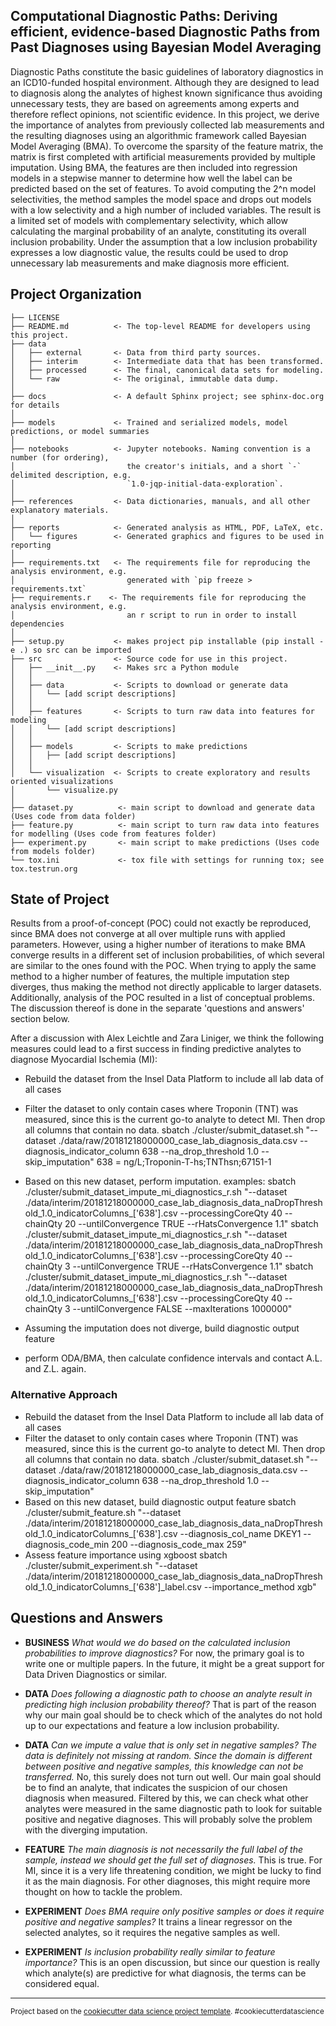 Computational Diagnostic Paths: Deriving efficient, evidence-based Diagnostic Paths from Past Diagnoses using Bayesian Model Averaging
------------

Diagnostic Paths constitute the basic guidelines of laboratory diagnostics in an ICD10-funded hospital environment. Although they are designed to lead to diagnosis along the analytes of highest known significance thus avoiding unnecessary tests, they are based on agreements among experts and therefore reflect opinions, not scientific evidence. In this project, we derive the importance of analytes from previously collected lab measurements and the resulting diagnoses using an algorithmic framework called Bayesian Model Averaging (BMA). To overcome the sparsity of the feature matrix,  the matrix is first completed with artificial measurements provided by multiple imputation. Using BMA, the features are then included into regression models in a stepwise manner to determine how well the label can be predicted based on the set of features. To avoid computing the 2^n model selectivities, the method samples the model space and drops out models with a low selectivity and a high number of included variables. The result is a limited set of models with complementary selectivity, which allow calculating the marginal probability of an analyte, constituting its overall inclusion probability. Under the assumption that a low inclusion probability expresses a low diagnostic value, the results could be used to drop unnecessary lab measurements and make diagnosis more efficient.

Project Organization
------------

    ├── LICENSE
    ├── README.md          <- The top-level README for developers using this project.
    ├── data
    │   ├── external       <- Data from third party sources.
    │   ├── interim        <- Intermediate data that has been transformed.
    │   ├── processed      <- The final, canonical data sets for modeling.
    │   └── raw            <- The original, immutable data dump.
    │
    ├── docs               <- A default Sphinx project; see sphinx-doc.org for details
    │
    ├── models             <- Trained and serialized models, model predictions, or model summaries
    │
    ├── notebooks          <- Jupyter notebooks. Naming convention is a number (for ordering),
    │                         the creator's initials, and a short `-` delimited description, e.g.
    │                         `1.0-jqp-initial-data-exploration`.
    │
    ├── references         <- Data dictionaries, manuals, and all other explanatory materials.
    │
    ├── reports            <- Generated analysis as HTML, PDF, LaTeX, etc.
    │   └── figures        <- Generated graphics and figures to be used in reporting
    │
    ├── requirements.txt   <- The requirements file for reproducing the analysis environment, e.g.
    │                         generated with `pip freeze > requirements.txt`
    ├── requirements.r    <- The requirements file for reproducing the analysis environment, e.g.
    │                         an r script to run in order to install dependencies
    │
    ├── setup.py           <- makes project pip installable (pip install -e .) so src can be imported
    ├── src                <- Source code for use in this project.
    │   ├── __init__.py    <- Makes src a Python module
    │   │
    │   ├── data           <- Scripts to download or generate data
    │   │   └── [add script descriptions]
    │   │
    │   ├── features       <- Scripts to turn raw data into features for modeling
    │   │   └── [add script descriptions]
    │   │
    │   ├── models         <- Scripts to make predictions
    │   │   ├── [add script descriptions]
    │   │
    │   └── visualization  <- Scripts to create exploratory and results oriented visualizations
    │       └── visualize.py
    │
    ├── dataset.py          <- main script to download and generate data (Uses code from data folder)
    ├── feature.py          <- main script to turn raw data into features for modelling (Uses code from features folder)
    ├── experiment.py       <- main script to make predictions (Uses code from models folder)
    └── tox.ini             <- tox file with settings for running tox; see tox.testrun.org


## State of Project

Results from a proof-of-concept (POC) could not exactly be reproduced, since BMA does not converge at all over multiple runs with applied parameters. However, using a higher number of iterations to make BMA converge results in a different set of inclusion probabilities, of which several are similar to the ones found with the POC. When trying to apply the same method to a higher number of features, the multiple imputation step diverges, thus making the method not directly applicable to larger datasets. Additionally, analysis of the POC resulted in a list of conceptual problems. The discussion thereof is done in the separate 'questions and answers' section below.

After a discussion with Alex Leichtle and Zara Liniger, we think the following measures could lead to a first success in finding predictive analytes to diagnose Myocardial Ischemia (MI):
* Rebuild the dataset from the Insel Data Platform to include all lab data of all cases
* Filter the dataset to only contain cases where Troponin (TNT) was measured, since this is the current go-to analyte to detect MI. Then drop all columns that contain no data.
     sbatch ./cluster/submit_dataset.sh "--dataset ./data/raw/20181218000000_case_lab_diagnosis_data.csv --diagnosis_indicator_column 638 --na_drop_threshold 1.0 --skip_imputation"
     638 = ng/L;Troponin-T-hs;TNThsn;67151-1
* Based on this new dataset, perform imputation.
	examples:
     sbatch ./cluster/submit_dataset_impute_mi_diagnostics_r.sh "--dataset ./data/interim/20181218000000_case_lab_diagnosis_data_naDropThreshold_1.0_indicatorColumns_['638'].csv --processingCoreQty 40 --chainQty 20 --untilConvergence TRUE --rHatsConvergence 1.1"
     sbatch ./cluster/submit_dataset_impute_mi_diagnostics_r.sh "--dataset ./data/interim/20181218000000_case_lab_diagnosis_data_naDropThreshold_1.0_indicatorColumns_['638'].csv --processingCoreQty 40 --chainQty 3 --untilConvergence TRUE --rHatsConvergence 1.1"
     sbatch ./cluster/submit_dataset_impute_mi_diagnostics_r.sh "--dataset ./data/interim/20181218000000_case_lab_diagnosis_data_naDropThreshold_1.0_indicatorColumns_['638'].csv --processingCoreQty 40 --chainQty 3 --untilConvergence FALSE --maxIterations 1000000"
* Assuming the imputation does not diverge, build diagnostic output feature

* perform ODA/BMA, then calculate confidence intervals and contact A.L. and Z.L. again.


### Alternative Approach
* Rebuild the dataset from the Insel Data Platform to include all lab data of all cases
* Filter the dataset to only contain cases where Troponin (TNT) was measured, since this is the current go-to analyte to detect MI. Then drop all columns that contain no data.
     sbatch ./cluster/submit_dataset.sh "--dataset ./data/raw/20181218000000_case_lab_diagnosis_data.csv --diagnosis_indicator_column 638 --na_drop_threshold 1.0 --skip_imputation"
* Based on this new dataset, build diagnostic output feature
	 sbatch ./cluster/submit_feature.sh "--dataset ./data/interim/20181218000000_case_lab_diagnosis_data_naDropThreshold_1.0_indicatorColumns_['638'].csv --diagnosis_col_name DKEY1 --diagnosis_code_min 200 --diagnosis_code_max 259"
* Assess feature importance using xgboost
	 sbatch ./cluster/submit_experiment.sh "--dataset ./data/interim/20181218000000_case_lab_diagnosis_data_naDropThreshold_1.0_indicatorColumns_['638']_label.csv --importance_method xgb"
	 
## Questions and Answers

* **BUSINESS** _What would we do based on the calculated inclusion probabilities to improve diagnostics?_
For now, the primary goal is to write one or multiple papers. In the future, it might be a great support for Data Driven Diagnostics or similar.

* **DATA** _Does following a diagnostic path to choose an analyte result in predicting high inclusion probability thereof?_
That is part of the reason why our main goal should be to check which of the analytes do not hold up to our expectations and feature a low inclusion probability.

* **DATA** _Can we impute a value that is only set in negative samples? The data is definitely not missing at random. Since the domain is different between positive and negative samples, this knowledge can not be transferred._
No, this surely does not turn out well. Our main goal should be to find an analyte, that indicates the suspicion of our chosen diagnosis when measured. Filtered by this, we can check what other analytes were measured in the same diagnostic path to look for suitable positive and negative diagnoses. This will probably solve the problem with the diverging imputation.

* **FEATURE** _The main diagnosis is not necessarily the full label of the sample, instead we should get the full set of diagnoses._
This is true. For MI, since it is a very life threatening condition, we might be lucky to find it as the main diagnosis. For other diagnoses, this might require more thought on how to tackle the problem.

* **EXPERIMENT** _Does BMA require only positive samples or does it require positive and negative samples?_
It trains a linear regressor on the selected analytes, so it requires the negative samples as well.

* **EXPERIMENT** _Is inclusion probability really similar to feature importance?_
This is an open discussion, but since our question is really which analyte(s) are predictive for what diagnosis, the terms can be considered equal.

--------

<p><small>Project based on the <a target="_blank" href="https://drivendata.github.io/cookiecutter-data-science/">cookiecutter data science project template</a>. #cookiecutterdatascience</small></p>
